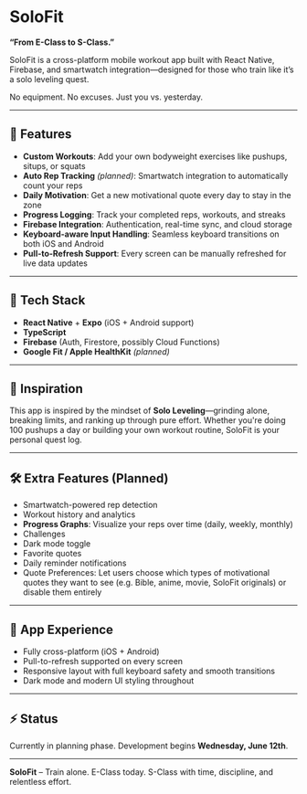 # SoloFit

**“From E-Class to S-Class.”**

SoloFit is a cross-platform mobile workout app built with React Native, Firebase, and smartwatch integration—designed for those who train like it’s a solo leveling quest.

No equipment. No excuses. Just you vs. yesterday.

---

## 🚀 Features

- **Custom Workouts**: Add your own bodyweight exercises like pushups, situps, or squats  
- **Auto Rep Tracking** *(planned)*: Smartwatch integration to automatically count your reps  
- **Daily Motivation**: Get a new motivational quote every day to stay in the zone  
- **Progress Logging**: Track your completed reps, workouts, and streaks  
- **Firebase Integration**: Authentication, real-time sync, and cloud storage  
- **Keyboard-aware Input Handling**: Seamless keyboard transitions on both iOS and Android  
- **Pull-to-Refresh Support**: Every screen can be manually refreshed for live data updates

---

## 📱 Tech Stack

- **React Native** + **Expo** (iOS + Android support)
- **TypeScript**
- **Firebase** (Auth, Firestore, possibly Cloud Functions)
- **Google Fit / Apple HealthKit** *(planned)*

---

## 🧠 Inspiration

This app is inspired by the mindset of **Solo Leveling**—grinding alone, breaking limits, and ranking up through pure effort. Whether you're doing 100 pushups a day or building your own workout routine, SoloFit is your personal quest log.

---

## 🛠️ Extra Features (Planned)

- Smartwatch-powered rep detection
- Workout history and analytics
- **Progress Graphs**: Visualize your reps over time (daily, weekly, monthly)
- Challenges
- Dark mode toggle
- Favorite quotes
- Daily reminder notifications
- Quote Preferences: Let users choose which types of motivational quotes they want to see (e.g. Bible, anime, movie, SoloFit originals) or disable them entirely

---

## 🧩 App Experience

- Fully cross-platform (iOS + Android)
- Pull-to-refresh supported on every screen
- Responsive layout with full keyboard safety and smooth transitions
- Dark mode and modern UI styling throughout

---

## ⚡ Status

Currently in planning phase. Development begins **Wednesday, June 12th**.

---

**SoloFit** – Train alone. E-Class today. S-Class with time, discipline, and relentless effort.
